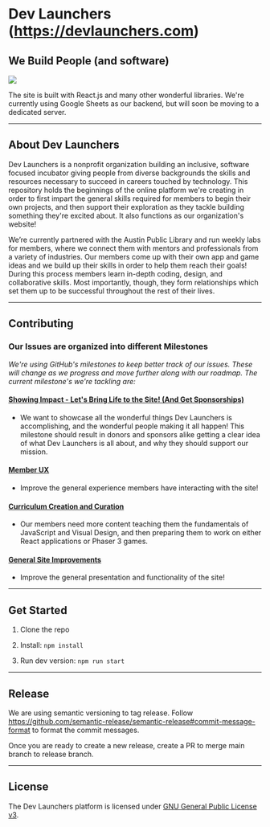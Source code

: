 # Dev Launchers (https://devlaunchers.com)

## We Build People (and software)

[![](https://dev-launchers.github.io/platform__website/images/dev-launchers__site-screenshot.jpg)](https://devlaunchers.com/)

The site is built with React.js and many other wonderful libraries. We're currently using Google Sheets as our backend, but will soon be moving to a dedicated server.

---

## About Dev Launchers

Dev Launchers is a nonprofit organization building an inclusive, software focused incubator giving people from diverse backgrounds the skills and resources necessary to succeed in careers touched by technology. This repository holds the beginnings of the online platform we're creating in order to first impart the general skills required for members to begin their own projects, and then support their exploration as they tackle building something they're excited about. It also functions as our organization's website! 

We’re currently partnered with the Austin Public Library and run weekly labs for members, where we connect them with mentors and professionals from a variety of industries. Our members come up with their own app and game ideas and we build up their skills in order to help them reach their goals! During this process members learn in-depth coding, design, and collaborative skills. Most importantly, though, they form relationships which set them up to be successful throughout the rest of their lives.

---

## Contributing

### Our Issues are organized into different Milestones

*We're using GitHub's milestones to keep better track of our issues. These will change as we progress and move further along with our roadmap. The current milestone's we're tackling are:*
    
#### [Showing Impact - Let's Bring Life to the Site! (And Get Sponsorships)](https://github.com/dev-launchers/platform__website/milestone/7)
 - We want to showcase all the wonderful things Dev Launchers is accomplishing, and the wonderful people making it all happen! This milestone should result in donors and sponsors alike getting a clear idea of what Dev Launchers is all about, and why they should support our mission.
    
#### [Member UX](https://github.com/dev-launchers/platform__website/milestone/9)
 - Improve the general experience members have interacting with the site!
 
#### [Curriculum Creation and Curation](https://github.com/dev-launchers/platform__website/milestone/9)
 - Our members need more content teaching them the fundamentals of JavaScript and Visual Design, and then preparing them to work on either React applications or Phaser 3 games.

#### [General Site Improvements](https://github.com/dev-launchers/platform__website/milestone/8)
 - Improve the general presentation and functionality of the site!
 
---
 
## Get Started

1. Clone the repo

2. Install: `npm install`

3. Run dev version: `npm run start`

---

## Release

We are using semantic versioning to tag release. Follow https://github.com/semantic-release/semantic-release#commit-message-format
to format the commit messages.

Once you are ready to create a new release, create a PR to merge main branch to release branch.

---
 
## License

The Dev Launchers platform is licensed under [GNU General Public License v3](./LICENSE.md).
